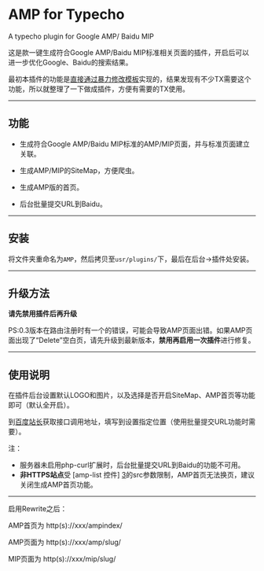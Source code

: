 # AMP for Typecho
 A typecho plugin for Google AMP/ Baidu MIP

这是款一键生成符合Google AMP/Baidu MIP标准相关页面的插件，开启后可以进一步优化Google、Baidu的搜索结果。

最初本插件的功能是[直接通过暴力修改模板][1]实现的，结果发现有不少TX需要这个功能，所以就整理了一下做成插件，方便有需要的TX使用。

---
## 功能

- 生成符合Google AMP/Baidu MIP标准的AMP/MIP页面，并与标准页面建立关联。

- 生成AMP/MIP的SiteMap，方便爬虫。

- 生成AMP版的首页。
 
- 后台批量提交URL到Baidu。

---
## 安装

将文件夹重命名为`AMP`，然后拷贝至`usr/plugins/`下，最后在后台->插件处安装。

---
## 升级方法

**请先禁用插件后再升级**

PS:0.3版本在路由注册时有一个的错误，可能会导致AMP页面出错。如果AMP页面出现了“Delete”空白页，请先升级到最新版本，**禁用再启用一次插件**进行修复。

---
## 使用说明

在插件后台设置默认LOGO和图片，以及选择是否开启SiteMap、AMP首页等功能即可（默认全开启）。

到[百度站长][2]获取接口调用地址，填写到设置指定位置（使用批量提交URL功能时需要）。

注：
- 服务器未启用php-curl扩展时，后台批量提交URL到Baidu的功能不可用。
- **非HTTPS站点**受 [amp-list 控件] [3]的src参数限制，AMP首页无法换页，建议关闭生成AMP首页功能。

---

启用Rewrite之后：

AMP首页为 http(s)://xxx/ampindex/

AMP页面为 http(s)://xxx/amp/slug/

MIP页面为 http(s)://xxx/mip/slug/




  [1]: https://holmesian.org/typecho-upgrade-AMP
  [2]: http://ziyuan.baidu.com/mip/index
  [3]: https://www.ampproject.org/docs/reference/components/amp-list
